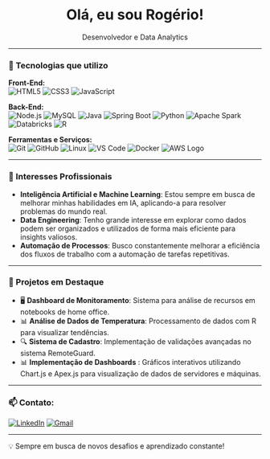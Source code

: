 <h1 align="center"> Olá, eu sou Rogério!</h1>

<p align="center">Desenvolvedor e Data Analytics </p>

---

### 🚀 Tecnologias que utilizo

**Front-End:**  
![HTML5](https://img.shields.io/badge/HTML5-E34F26?style=for-the-badge&logo=html5&logoColor=white) ![CSS3](https://img.shields.io/badge/CSS3-1572B6?style=for-the-badge&logo=css3&logoColor=white) ![JavaScript](https://img.shields.io/badge/JavaScript-F7DF1E?style=for-the-badge&logo=javascript&logoColor=black)

**Back-End:**  
![Node.js](https://img.shields.io/badge/Node.js-339933?style=for-the-badge&logo=nodedotjs&logoColor=white) ![MySQL](https://img.shields.io/badge/MySQL-4479A1?style=for-the-badge&logo=mysql&logoColor=white) ![Java](https://img.shields.io/badge/Java-ED8B00?style=for-the-badge&logo=openjdk&logoColor=white) ![Spring Boot](https://img.shields.io/badge/Spring%20Boot-6DB33F?style=for-the-badge&logo=springboot&logoColor=white) ![Python](https://img.shields.io/badge/Python-3776AB?style=for-the-badge&logo=python&logoColor=white) ![Apache Spark](https://img.shields.io/badge/Apache%20Spark-E25A1C?style=for-the-badge&logo=apachespark&logoColor=white) ![Databricks](https://img.shields.io/badge/Databricks-FF3621?style=for-the-badge&logo=databricks&logoColor=white) ![R](https://img.shields.io/badge/R-276DC3?style=for-the-badge&logo=r&logoColor=white)

**Ferramentas e Serviços:**  
![Git](https://img.shields.io/badge/Git-F05032?style=for-the-badge&logo=git&logoColor=white) ![GitHub](https://img.shields.io/badge/GitHub-181717?style=for-the-badge&logo=github&logoColor=white) ![Linux](https://img.shields.io/badge/Linux-FCC624?style=for-the-badge&logo=linux&logoColor=black) ![VS Code](https://img.shields.io/badge/VS%20Code-007ACC?style=for-the-badge&logo=visualstudiocode&logoColor=white)
![Docker](https://img.shields.io/badge/Docker-2496ED?style=for-the-badge&logo=docker&logoColor=white) 
![AWS Logo](https://img.shields.io/badge/Amazon%20Web%20Services-232F3E?style=for-the-badge&logo=amazonaws&logoColor=white)

---
 ### 🎯 Interesses Profissionais
- **Inteligência Artificial e Machine Learning**: Estou sempre em busca de melhorar minhas habilidades em IA, aplicando-a para resolver problemas do mundo real.
- **Data Engineering**: Tenho grande interesse em explorar como dados podem ser organizados e utilizados de forma mais eficiente para insights valiosos.
- **Automação de Processos**: Busco constantemente melhorar a eficiência dos fluxos de trabalho com a automação de tarefas repetitivas.

---
### 📌 Projetos em Destaque

- 🖥️ **Dashboard de Monitoramento**: Sistema para análise de recursos em notebooks de home office.  
- 📊 **Análise de Dados de Temperatura**: Processamento de dados com R para visualizar tendências.  
- 🔍 **Sistema de Cadastro**: Implementação de validações avançadas no sistema RemoteGuard.
- 📊 **Implementação de Dashboards** : Gráficos interativos utilizando Chart.js e Apex.js para visualização de dados de servidores e máquinas.

---


### 📫 Contato:  
[![LinkedIn](https://img.shields.io/badge/LinkedIn-blue?style=for-the-badge&logo=linkedin)](https://linkedin.com/in/Rog%C3%A9rio-Matzak) [![Gmail](https://img.shields.io/badge/Gmail-red?style=for-the-badge&logo=gmail&logoColor=white)](mailto:rogeriomatzak@mail.com)

---

💡 Sempre em busca de novos desafios e aprendizado constante!


